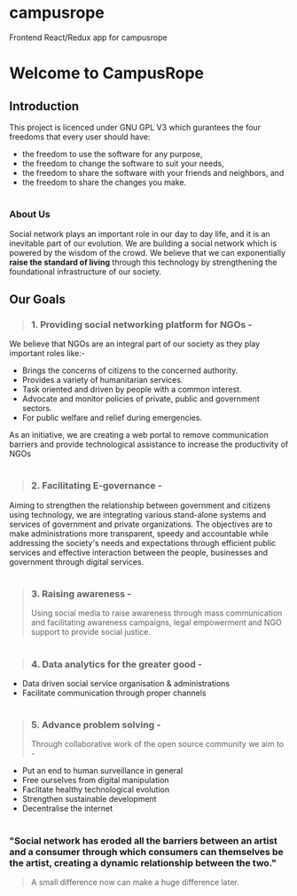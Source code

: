# campusrope

Frontend React/Redux app for campusrope

# Welcome to CampusRope

## Introduction

This project is licenced under GNU GPL V3 which gurantees the four freedoms that every user should have:

- the freedom to use the software for any purpose,
- the freedom to change the software to suit your needs,
- the freedom to share the software with your friends and neighbors, and
- the freedom to share the changes you make.

#

### About Us

Social network plays an important role in our day to day life,
and it is an inevitable part of our evolution.
We are building a social network which is powered by the wisdom of the crowd.
We believe that we can exponentially **raise the standard of living** through this technology by strengthening the foundational infrastructure of our society.

## Our Goals

> ### 1. Providing social networking platform for NGOs -

We believe that NGOs are an integral part of our society as they play important roles like:-

- Brings the concerns of citizens to the concerned authority.
- Provides a variety of humanitarian services.
- Task oriented and driven by people with a common interest.
- Advocate and monitor policies of private, public and government
  sectors.
- For public welfare and relief during emergencies.

As an initiative, we are creating a web portal to remove communication barriers and provide technological assistance to increase the productivity of NGOs

#

> ### 2. Facilitating E-governance -

Aiming to strengthen the relationship between government and citizens using technology, we are integrating various stand-alone systems and services of government and private organizations. The objectives are to make administrations more transparent, speedy and accountable while addressing the society's needs and expectations through efficient public services and effective interaction between the people, businesses and government through digital services.

#

> ### 3. Raising awareness -
>
> Using social media to raise awareness through mass communication and facilitating awareness campaigns, legal empowerment and NGO support to provide social justice.

#

> ### 4. Data analytics for the greater good -

- Data driven social service organisation & administrations
- Facilitate communication through proper channels

#

> ### 5. Advance problem solving -
>
> Through collaborative work of the open source community we aim to -

- Put an end to human surveillance in general
- Free ourselves from digital manipulation
- Faclitate healthy technological evolution
- Strengthen sustainable development
- Decentralise the internet

#

### "Social network has eroded all the barriers between an artist and a consumer through which consumers can themselves be the artist, creating a dynamic relationship between the two."

> A small difference now can make a huge difference later.
